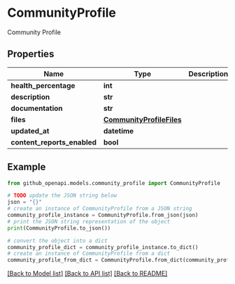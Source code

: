 # CommunityProfile

Community Profile

## Properties

Name | Type | Description | Notes
------------ | ------------- | ------------- | -------------
**health_percentage** | **int** |  | 
**description** | **str** |  | 
**documentation** | **str** |  | 
**files** | [**CommunityProfileFiles**](CommunityProfileFiles.md) |  | 
**updated_at** | **datetime** |  | 
**content_reports_enabled** | **bool** |  | [optional] 

## Example

```python
from github_openapi.models.community_profile import CommunityProfile

# TODO update the JSON string below
json = "{}"
# create an instance of CommunityProfile from a JSON string
community_profile_instance = CommunityProfile.from_json(json)
# print the JSON string representation of the object
print(CommunityProfile.to_json())

# convert the object into a dict
community_profile_dict = community_profile_instance.to_dict()
# create an instance of CommunityProfile from a dict
community_profile_from_dict = CommunityProfile.from_dict(community_profile_dict)
```
[[Back to Model list]](../README.md#documentation-for-models) [[Back to API list]](../README.md#documentation-for-api-endpoints) [[Back to README]](../README.md)


